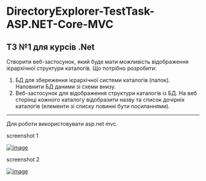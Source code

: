 # DirectoryExplorer-TestTask-ASP.NET-Core-MVC
## ТЗ №1 для курсів .Net

Створити веб-застосунок, який буде мати можливість відображення
ієрархічної структури каталогів.
Що потрібно розробити:
1. БД для збереження ієрархічної системи каталогів (папок). Наповнити БД
даними зі схеми внизу.
2. Веб-застосунок для відображення структури каталогів із БД. На веб сторінці
кожного каталогу відобразити назву та список дочірніх каталогів (елементи
зі списку повинні бути посиланнями).
---
Для роботи використовувати asp.net mvc.

screenshot 1

<a href="https://ibb.co/1GRh1wX"><img src="https://i.ibb.co/7tr8P6p/image.png" alt="image" border="0"></a>

screenshot 2

<a href="https://ibb.co/X25R98y"><img src="https://i.ibb.co/WxzJQtD/image.png" alt="image" border="0"></a>
